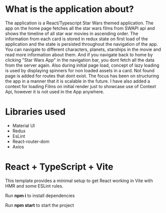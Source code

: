 # What is the application about?

The application is a React/Typescript Star Wars themed application. The app on the home page fetches all the star wars films from SWAPI api and shows the timeline of all star war movies in ascending order. The information from each card is stored in redux state on first load of the application and the state is persisted throughout the navigation of the app. You can navigate to different characters, planets, starships in the movie and read more information about them. And if you navigate back to home by clicking "Star Wars App" in the navigation bar, you dont fetch all the data from the server again. 
Also during initial page load, concept of lazy loading is used by displaying spinners for non loaded assets in a card. 
Not found page is added for routes that dont exist. 
The focus has been on structuring the app in a manner that it is scalable in the future.
I have also added a context for loading Films on initial render just to showcase use of Context Api, however it is not used in the App anywhere.

# Libraries used

- Material UI
- Redux
- EsLint
- React-router-dom
- Axios


# React + TypeScript + Vite

This template provides a minimal setup to get React working in Vite with HMR and some ESLint rules.

Run **npm i** to install dependencies

Run **npm start** to start the project


